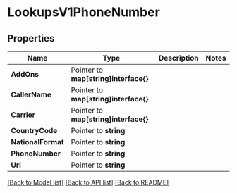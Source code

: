 # LookupsV1PhoneNumber

## Properties

Name | Type | Description | Notes
------------ | ------------- | ------------- | -------------
**AddOns** | Pointer to **map[string]interface{}** |  |
**CallerName** | Pointer to **map[string]interface{}** |  |
**Carrier** | Pointer to **map[string]interface{}** |  |
**CountryCode** | Pointer to **string** |  |
**NationalFormat** | Pointer to **string** |  |
**PhoneNumber** | Pointer to **string** |  |
**Url** | Pointer to **string** |  |

[[Back to Model list]](../README.md#documentation-for-models) [[Back to API list]](../README.md#documentation-for-api-endpoints) [[Back to README]](../README.md)


